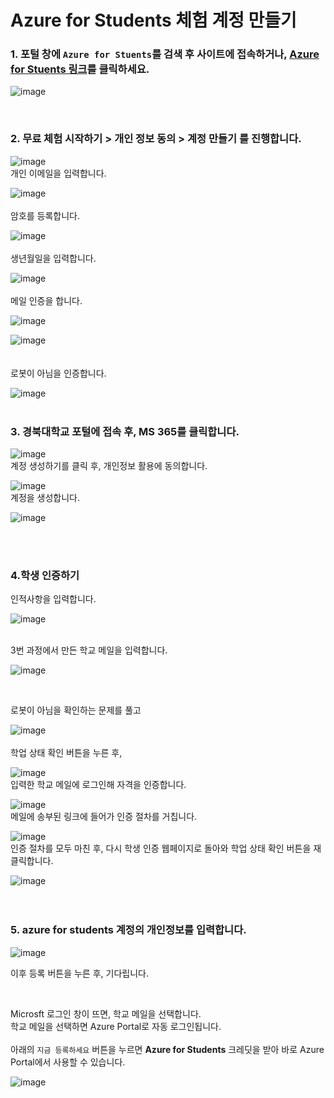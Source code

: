 # Azure for Students 체험 계정 만들기 

### 1. 포털 창에 ```Azure for Stuents```를 검색 후 사이트에 접속하거나, [Azure for Stuents 링크](https://azure.microsoft.com/ko-kr/free/students)를 클릭하세요.
  
![image](https://github.com/pmj-chosim/howtomake_azureforstudents/assets/114579651/ad71086d-2161-4dd6-899c-21e22c32cfcf)   

<br>

### 2. 무료 체험 시작하기 > 개인 정보 동의 > 계정 만들기 를 진행합니다.
![image](https://github.com/pmj-chosim/howtomake_azureforstudents/assets/114579651/23f668d5-1810-4a42-a1f9-354ea1251099)
<br>
개인 이메일을 입력합니다.  
  
![image](https://github.com/pmj-chosim/howtomake_azureforstudents/assets/114579651/7f1139e4-6902-46a5-9cc0-dcb28a0ddeba)  
<br>
암호를 등록합니다.  
  
![image](https://github.com/pmj-chosim/howtomake_azureforstudents/assets/114579651/65c108c3-800b-4820-b8c3-38b360390362)  
<br>
생년월일을 입력합니다. 
  
![image](https://github.com/pmj-chosim/howtomake_azureforstudents/assets/114579651/00d574b4-6b44-4b01-8bcb-92891f97a280)  
<br>
메일 인증을 합니다.  
  
![image](https://github.com/pmj-chosim/howtomake_azureforstudents/assets/114579651/515ff2ca-3d53-4b43-9dd3-2e2dbbda333c)  
  
![image](https://github.com/pmj-chosim/howtomake_azureforstudents/assets/114579651/6bb7b59a-e7dc-4231-a747-917461ac59fc)  
<br>  
로봇이 아님을 인증합니다.  
  
![image](https://github.com/pmj-chosim/howtomake_azureforstudents/assets/114579651/d95165eb-69f5-4663-88b0-4c0ef9c9818c)  
<br>   

### 3. 경북대학교 포털에 접속 후, MS 365를 클릭합니다.  
![image](https://github.com/pmj-chosim/howtomake_azureforstudents/assets/114579651/4aa59c0f-82f3-404b-8f2c-4bbcda25eda9)
<br>
계정 생성하기를 클릭 후, 개인정보 활용에 동의합니다.  
  
![image](https://github.com/pmj-chosim/howtomake_azureforstudents/assets/114579651/c7c85be0-8565-4ea6-afb6-ec15eed7bd02)
<br>
계정을 생성합니다.  
  
![image](https://github.com/pmj-chosim/howtomake_azureforstudents/assets/114579651/86a95cd3-5733-47be-9aaa-0a4a869e06e9)  

<br>
<br>

### 4.학생 인증하기  
  
인적사항을 입력합니다.  
  
![image](https://github.com/pmj-chosim/howtomake_azureforstudents/assets/114579651/5fa1e274-3f2f-42bc-a286-d6e39e56cf03)  
<br>
  
3번 과정에서 만든 학교 메일을 입력합니다.  
  
![image](https://github.com/pmj-chosim/howtomake_azureforstudents/assets/114579651/85a572f2-4e4e-4e7f-a2bf-91d72b8c4a57)

<br>
  
로봇이 아님을 확인하는 문제를 풀고  
  
![image](https://github.com/pmj-chosim/howtomake_azureforstudents/assets/114579651/e2eac282-9b37-4772-b0c3-d9b56aa437a1)
<br>  
학업 상태 확인 버튼을 누른 후,
  
![image](https://github.com/pmj-chosim/howtomake_azureforstudents/assets/114579651/1cae7a58-1c77-4f4b-9e1f-7397c1223e95) 
<br>
입력한 학교 메일에 로그인해 자격을 인증합니다.
  
![image](https://github.com/pmj-chosim/howtomake_azureforstudents/assets/114579651/00e634c3-2df4-44d8-bbf4-ba777cd08cd9)
<br>
메일에 송부된 링크에 들어가 인증 절차를 거칩니다.  
  
![image](https://github.com/pmj-chosim/howtomake_azureforstudents/assets/114579651/86a84f3c-9683-42d9-8cde-9a5a71a4747f)
<br>
인증 절차를 모두 마친 후, 다시 학생 인증 웹페이지로 돌아와 학업 상태 확인 버튼을 재 클릭합니다.  
  
![image](https://github.com/pmj-chosim/howtomake_azureforstudents/assets/114579651/5fa1e274-3f2f-42bc-a286-d6e39e56cf03)  
<br>
<br>
  
### 5. azure for students 계정의 개인정보를 입력합니다.  
  
![image](https://github.com/pmj-chosim/howtomake_azureforstudents/assets/114579651/6dab69d2-13ba-46d5-8f0f-60e01d41ebcb)
  
이후 등록 버튼을 누른 후, 기다립니다.  

 <br>
 
Microsft 로그인 창이 뜨면, 학교 메일을 선택합니다.  
학교 메일을 선택하면 Azure Portal로 자동 로그인됩니다.  
<br>
아래의 ```지금 등록하세요``` 버튼을 누르면 **Azure for Students** 크레딧을 받아 바로 Azure Portal에서 사용할 수 있습니다. 
<br>  
  
![image](https://github.com/pmj-chosim/howtomake_azureforstudents/assets/114579651/8dc9164e-1f11-4193-91d8-644fc471e149)




  
